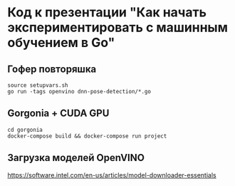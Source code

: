# Код к презентации "Как начать экспериментировать с машинным обучением в Go"

## Гофер повторяшка 

```shell script
source setupvars.sh
go run -tags openvino dnn-pose-detection/*.go
```

## Gorgonia + CUDA GPU 

```shell script
cd gorgonia
docker-compose build && docker-compose run project
```

## Загрузка моделей OpenVINO

https://software.intel.com/en-us/articles/model-downloader-essentials